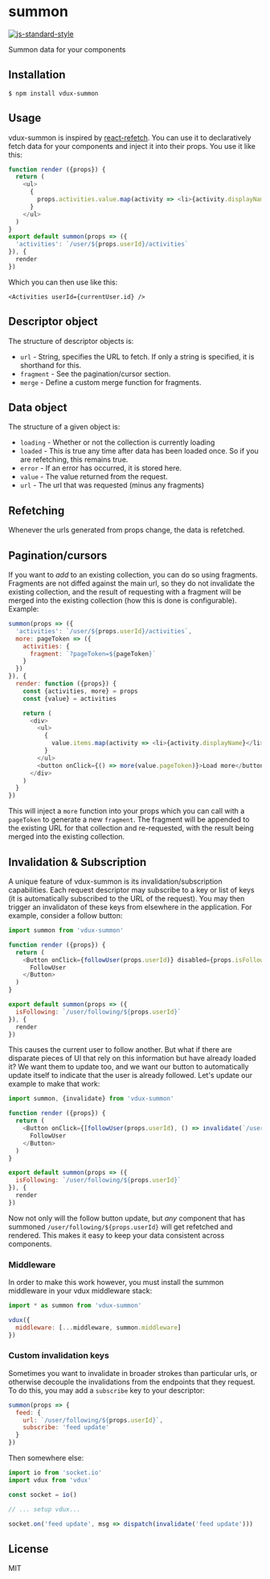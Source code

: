 
# summon

[![js-standard-style](https://img.shields.io/badge/code%20style-standard-brightgreen.svg?style=flat)](https://github.com/feross/standard)

Summon data for your components

## Installation

    $ npm install vdux-summon

## Usage

vdux-summon is inspired by [react-refetch](https://github.com/heroku/react-refetch). You can use it to declaratively fetch data for your components and inject it into their props. You use it like this:

```javascript
function render ({props}) {
  return (
    <ul>
      {
        props.activities.value.map(activity => <li>{activity.displayName}</li>)
      }
    </ul>
  )
}
export default summon(props => ({
  'activities': `/user/${props.userId}/activities`
}), {
  render
})
```

Which you can then use like this:

`<Activities userId={currentUser.id} />`

## Descriptor object

The structure of descriptor objects is:

  * `url` - String, specifies the URL to fetch. If only a string is specified, it is shorthand for this.
  * `fragment` - See the pagination/cursor section.
  * `merge` - Define a custom merge function for fragments.

## Data object

The structure of a given object is:

  * `loading` - Whether or not the collection is currently loading
  * `loaded` - This is true any time after data has been loaded once. So if you are refetching, this remains true.
  * `error` - If an error has occurred, it is stored here.
  * `value` - The value returned from the request.
  * `url` - The url that was requested (minus any fragments)

## Refetching

Whenever the urls generated from props change, the data is refetched.

## Pagination/cursors

If you want to *add* to an existing collection, you can do so using fragments. Fragments are not diffed against the main url, so they do not invalidate the existing collection, and the result of requesting with a fragment will be merged into the existing collection (how this is done is configurable). Example:

```javascript
summon(props => ({
  'activities': `/user/${props.userId}/activities`,
  more: pageToken => ({
    activities: {
      fragment: `?pageToken=${pageToken}`
    }
  })
}), {
  render: function ({props}) {
    const {activities, more} = props
    const {value} = activities

    return (
      <div>
        <ul>
          {
            value.items.map(activity => <li>{activity.displayName}</li>)
          }
        </ul>
        <button onClick={() => more(value.pageToken)}>Load more</button>
      </div>
    )
  }
})
```

This will inject a `more` function into your props which you can call with a `pageToken` to generate a new `fragment`. The fragment will be appended to the existing URL for that collection and re-requested, with the result being merged into the existing collection.

## Invalidation & Subscription

A unique feature of vdux-summon is its invalidation/subscription capabilities. Each request descriptor may subscribe to a key or list of keys (it is automatically subscribed to the URL of the request). You may then trigger an invalidaton of these keys from elsewhere in the application. For example, consider a follow button:

```javascript
import summon from 'vdux-summon'

function render ({props}) {
  return (
    <Button onClick={followUser(props.userId)} disabled={props.isFollowing.value}>
      FollowUser
    </Button>
  )
}

export default summon(props => ({
  isFollowing: `/user/following/${props.userId}`
}), {
  render
})
```

This causes the current user to follow another. But what if there are disparate pieces of UI that rely on this information but have already loaded it? We want them to update too, and we want our button to automatically update itself to indicate that the user is already followed. Let's update our example to make that work:

```javascript
import summon, {invalidate} from 'vdux-summon'

function render ({props}) {
  return (
    <Button onClick={[followUser(props.userId), () => invalidate(`/user/following/${props.userId}`)]} disabled={props.isFollowing.value}>
      FollowUser
    </Button>
  )
}

export default summon(props => ({
  isFollowing: `/user/following/${props.userId}`
}), {
  render
})
```

Now not only will the follow button update, but *any* component that has summoned `/user/following/${props.userId}` will get refetched and rendered. This makes it easy to keep your data consistent across components.

### Middleware

In order to make this work however, you must install the summon middleware in your vdux middleware stack:

```javascript
import * as summon from 'vdux-summon'

vdux({
  middleware: [...middleware, summon.middleware]
})
```

### Custom invalidation keys

Sometimes you want to invalidate in broader strokes than particular urls, or otherwise decouple the invalidations from the endpoints that they request. To do this, you may add a `subscribe` key to your descriptor:

```javascript
summon(props => {
  feed: {
    url: `/user/following/${props.userId}`,
    subscribe: 'feed update'
  }
})
```

Then somewhere else:

```javascript
import io from 'socket.io'
import vdux from 'vdux'

const socket = io()

// ... setup vdux...

socket.on('feed update', msg => dispatch(invalidate('feed update')))
```

## License

MIT

